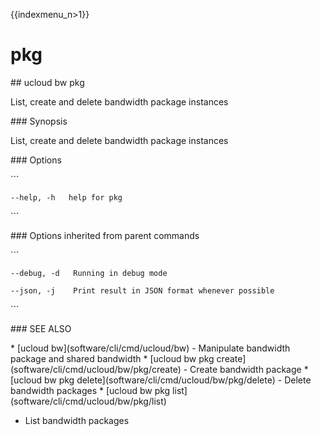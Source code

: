 {{indexmenu_n>1}}

# pkg

\#\# ucloud bw pkg

List, create and delete bandwidth package instances

\#\#\# Synopsis

List, create and delete bandwidth package instances

\#\#\# Options

\`\`\`

``` 
--help, -h   help for pkg 
```

\`\`\`

\#\#\# Options inherited from parent commands

\`\`\`

``` 
--debug, -d   Running in debug mode 
```

``` 
--json, -j    Print result in JSON format whenever possible 
```

\`\`\`

\#\#\# SEE ALSO

\* \[ucloud bw\](software/cli/cmd/ucloud/bw) - Manipulate bandwidth
package and shared bandwidth \* \[ucloud bw pkg
create\](software/cli/cmd/ucloud/bw/pkg/create) - Create bandwidth
package \* \[ucloud bw pkg
delete\](software/cli/cmd/ucloud/bw/pkg/delete) - Delete bandwidth
packages \* \[ucloud bw pkg list\](software/cli/cmd/ucloud/bw/pkg/list)
- List bandwidth packages
